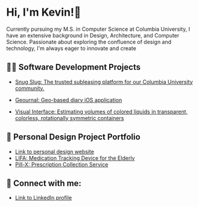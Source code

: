 
<!--
**kevinli7377/kevinli7377** is a ✨ _special_ ✨ repository because its `README.md` (this file) appears on your GitHub profile.

Here are some ideas to get you started:

- 🔭 I’m currently working on ...
- 🌱 I’m currently learning ...
- 👯 I’m looking to collaborate on ...
- 🤔 I’m looking for help with ...
- 💬 Ask me about ...
- 📫 How to reach me: ...
- 😄 Pronouns: ...
- ⚡ Fun fact: ...
-->

<h1>Hi, I'm Kevin!👋</h1>

<span>Currently pursuing my M.S. in Computer Science at Columbia University, I have an extensive background in Design, Architecture, and Computer Science. Passionate about exploring the confluence of design and technology, I'm always eager to innovate and create</span>

<h2>👨‍💻 Software Development Projects</h2>
<ul>
    <li><a href="https://github.com/MrDavidRios/snug-slug">Snug Slug: The trusted subleasing platform for our Columbia University community.</a></li>
</ul>
<ul>
    <li><a href="https://github.com/kevinli7377/Geournal">Geournal: Geo-based diary iOS application</a></li>
</ul>
<ul>
    <li><a href="https://github.com/kevinli7377/COMS4735_project">Visual Interface: Estimating volumes of colored liquids in transparent, colorless, rotationally symmetric containers </a></li>
</ul>

<h2>📘 Personal Design Project Portfolio</h2>
<ul>
  <li><a href="https://www.kevinlidesigns.com" target="_blank" rel="noopener noreferrer">Link to personal design website</a></li>
  <li><a href="https://www.kevinlidesigns.com/lifa" target="_blank" rel="noopener noreferrer">LIFA: Medication Tracking Device for the Elderly</a></li>
  <li><a href="https://www.kevinlidesigns.com/pill-x" target="_blank" rel="noopener noreferrer">Pill-X: Prescription Collection Service</a></li>
</ul>

<h2>🤳 Connect with me:</h2>
<ul>
  <li><a href="https://www.linkedin.com/in/kevinli7377" target="_blank" rel="noopener noreferrer">Link to LinkedIn profile</a></li>
</ul>
